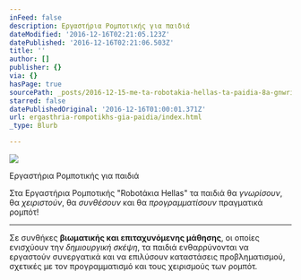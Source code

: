 ```yaml
---
inFeed: false
description: Εργαστήρια Ρομποτικής για παιδιά
dateModified: '2016-12-16T02:21:05.123Z'
datePublished: '2016-12-16T02:21:06.503Z'
title: ''
author: []
publisher: {}
via: {}
hasPage: true
sourcePath: _posts/2016-12-15-me-ta-robotakia-hellas-ta-paidia-8a-gnwrisoyn-8a-xeiristo.md
starred: false
datePublishedOriginal: '2016-12-16T01:00:01.371Z'
url: ergasthria-rompotikhs-gia-paidia/index.html
_type: Blurb

---
```

![](https://the-grid-user-content.s3-us-west-2.amazonaws.com/8bca4009-50b7-4e48-8652-5745a6e89034.gif)

Εργαστήρια Ρομποτικής για παιδιά

Στα Εργαστήρια Ρομποτικής "Robotάκια Hellas" τα παιδιά θα _γνωρίσουν_, θα _χειριστούν_, θα _συνθέσουν_ και θα _προγραμματίσουν_ πραγματικά ρομπότ!

---

Σε συνθήκες **βιωματικής και επιταχυνόμενης μάθησης**, οι οποίες ενισχύουν την _δημιουργική σκέψη_, τα παιδιά ενθαρρύνονται να εργαστούν συνεργατικά και να επιλύσουν καταστάσεις προβληματισμού, σχετικές με τον προγραμματισμό και τους χειρισμούς των ρομπότ.